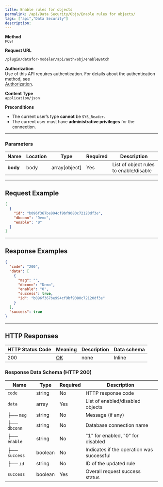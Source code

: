 ```yaml
---
title: Enable rules for objects
permalink: /api/Data Security/Objs/Enable rules for objects/
tags: ["api","Data Security"]
description: 
---
```


**Method**  
`POST`

**Request URL**
```html
/plugin/datafor-modeler/api/auth/obj/enableBatch
```

**Authorization**  
Use of this API requires authentication. For details about the authentication method, see  
[Authorization](/api/index/#_5-authentication-security).

**Content Type**  
`application/json`

**Preconditions**
- The current user’s type **cannot** be `SYS_Reader`.
- The current user must have **administrative privileges** for the connection.

---

### **Parameters**

| Name     | Location | Type           | Required | Description |
|----------|----------|---------------|----------|-------------|
| **body** | body     | array[object] | Yes      | List of object rules to enable/disable |

---

## **Request Example**

```json
[
  {
    "id": "b096f367be994cf9bf9080c72120df3e",
    "dbconn": "Demo",
    "enable": "0"
  }
]
```

---

## **Response Examples**

```json
{
  "code": "200",
  "data": [
    {
      "msg": "",
      "dbconn": "Demo",
      "enable": "0",
      "success": true,
      "id": "b096f367be994cf9bf9080c72120df3e"
    }
  ],
  "success": true
}
```

---

## **HTTP Responses**

| HTTP Status Code | Meaning                                                                 | Description | Data schema |
|------------------|-------------------------------------------------------------------------|------------|------------|
| 200              | [OK](https://tools.ietf.org/html/rfc7231#section-6.3.1)                | none       | Inline     |

### **Response Data Schema (HTTP 200)**

| Name       | Type    | Required | Description                |
|------------|---------|----------|----------------------------|
| `code`     | string  | No       | HTTP response code         |
| `data`     | array   | Yes      | List of enabled/disabled objects |
| ├── `msg`  | string  | No       | Message (if any)           |
| ├── `dbconn` | string | No      | Database connection name   |
| ├── `enable` | string | No      | "1" for enabled, "0" for disabled |
| ├── `success` | boolean | No    | Indicates if the operation was successful |
| ├── `id`   | string  | No       | ID of the updated rule     |
| `success`  | boolean | Yes      | Overall request success status |